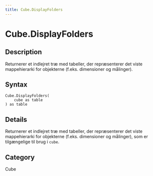 ```yaml
---
title: Cube.DisplayFolders
---
```


# Cube.DisplayFolders


## Description

Returnerer et indlejret træ med tabeller, der repræsenterer det viste mappehierarki for objekterne (f.eks. dimensioner og målinger).


## Syntax

```powerquery
Cube.DisplayFolders(
    cube as table
) as table
```


## Details

Returnerer et indlejret træ med tabeller, der repræsenterer det viste mappehierarki for objekterne (f.eks. dimensioner og målinger), som er tilgængelige til brug i <code>cube</code>.



## Category
Cube
